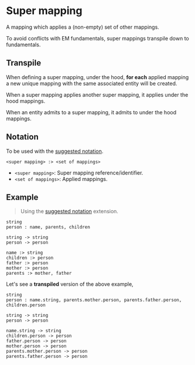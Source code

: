 # Super mapping

A mapping which applies a (non-empty) set of other mappings.

To avoid conflicts with EM fundamentals, super mappings transpile down to fundamentals.

## Transpile

When defining a super mapping, under the hood, **for each** applied mapping a new unique mapping with the same associated entity will be created.

When a super mapping applies another super mapping, it applies under the hood mappings.

When an entity admits to a super mapping, it admits to under the hood mappings.

## Notation

To be used with the [suggested notation](notation.md).

`<super mapping> :> <set of mappings>`

- `<super mapping>`: Super mapping reference/identifier.
- `<set of mappings>`: Applied mappings.

## Example

> Using the [suggested notation](notation.md) extension.

```entity-mapping
string
person : name, parents, children

string -> string
person -> person

name :> string
children :> person
father :> person
mother :> person
parents :> mother, father
```

Let's see a **transpiled** version of the above example,

```entity-mapping
string
person : name.string, parents.mother.person, parents.father.person, children.person

string -> string
person -> person

name.string -> string
children.person -> person
father.person -> person
mother.person -> person
parents.mother.person -> person
parents.father.person -> person
```
